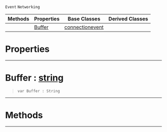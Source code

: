  `Event` `Networking`



|Methods|Properties|Base Classes|Derived Classes|
|---|---|---|---|
| |[ Buffer](https://github.com/zeroengineteam/ZeroDocs/blob/master/code_reference/class_reference/receiveddataevent.markdown#buffer-zero-engine-docum)|[connectionevent](https://github.com/zeroengineteam/ZeroDocs/blob/master/code_reference/class_reference/connectionevent.markdown)| |


 #  Properties


---  
 #  Buffer : [string](https://github.com/zeroengineteam/ZeroDocs/blob/master/code_reference/nada_base_types/string.markdown)

> 
> ``` lang=cpp, name=Nada
> var Buffer : String


---  
 #  Methods


---  
 

 